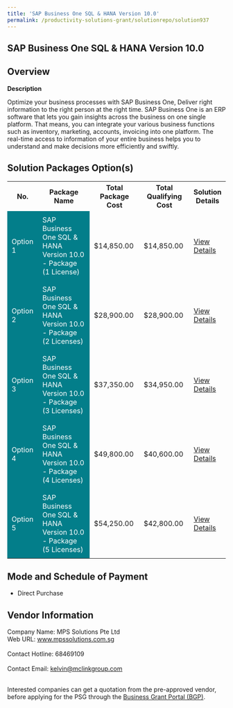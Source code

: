 ```yaml
---
title: 'SAP Business One SQL & HANA Version 10.0'
permalink: /productivity-solutions-grant/solutionrepo/solution937
---
```


## SAP Business One SQL & HANA Version 10.0

## Overview

**Description**

Optimize your business processes with SAP Business One, Deliver right information to the right person at the right time.
SAP Business One is an ERP software that lets you gain insights across the business on one single platform. That means, you can integrate your various business functions such as inventory, marketing, accounts, invoicing into one platform. The real-time access to information of your entire business helps you to understand and make decisions more efficiently and swiftly.

## Solution Packages Option(s)

<table>
<tr>
<th><b>No.</b></th>
<th><b>Package Name</b></th>
<th><b>Total Package Cost</b></th>
<th><b>Total Qualifying Cost</b></th>
<th><b>Solution Details</b></th>
</tr>
<tr>
<td style='padding: 10px; background-color: #037E8A; color: #FFFFFF;'>Option 1</td>
<td style='padding: 10px; background-color: #037E8A; color: #FFFFFF;'>SAP Business One SQL & HANA Version 10.0 - Package (1 License)</td>
<td style='padding: 10px;'>$14,850.00</td>
<td style='padding: 10px;'>$14,850.00</td>
<td style='padding: 10px;'><a href='/images/psg/MPS_Desensitised_Annex_3_Part_1.pdf' target='_blank'>View Details</a></td>
</tr>
<tr>
<td style='padding: 10px; background-color: #037E8A; color: #FFFFFF;'>Option 2</td>
<td style='padding: 10px; background-color: #037E8A; color: #FFFFFF;'>SAP Business One SQL & HANA Version 10.0 - Package (2 Licenses)</td>
<td style='padding: 10px;'>$28,900.00</td>
<td style='padding: 10px;'>$28,900.00</td>
<td style='padding: 10px;'><a href='/images/psg/MPS_Desensitised_Annex_3_Part_2.pdf' target='_blank'>View Details</a></td>
</tr>
<tr>
<td style='padding: 10px; background-color: #037E8A; color: #FFFFFF;'>Option 3</td>
<td style='padding: 10px; background-color: #037E8A; color: #FFFFFF;'>SAP Business One SQL & HANA Version 10.0 - Package (3 Licenses)</td>
<td style='padding: 10px;'>$37,350.00</td>
<td style='padding: 10px;'>$34,950.00</td>
<td style='padding: 10px;'><a href='/images/psg/MPS_Desensitised_Annex_3_Part_3.pdf' target='_blank'>View Details</a></td>
</tr>
<tr>
<td style='padding: 10px; background-color: #037E8A; color: #FFFFFF;'>Option 4</td>
<td style='padding: 10px; background-color: #037E8A; color: #FFFFFF;'>SAP Business One SQL & HANA Version 10.0 - Package (4 Licenses)</td>
<td style='padding: 10px;'>$49,800.00</td>
<td style='padding: 10px;'>$40,600.00</td>
<td style='padding: 10px;'><a href='/images/psg/MPS_Desensitised_Annex_3_Part_4.pdf' target='_blank'>View Details</a></td>
</tr>
<tr>
<td style='padding: 10px; background-color: #037E8A; color: #FFFFFF;'>Option 5</td>
<td style='padding: 10px; background-color: #037E8A; color: #FFFFFF;'>SAP Business One SQL & HANA Version 10.0 - Package (5 Licenses)</td>
<td style='padding: 10px;'>$54,250.00</td>
<td style='padding: 10px;'>$42,800.00</td>
<td style='padding: 10px;'><a href='/images/psg/MPS_Desensitised_Annex_3_Part_5.pdf' target='_blank'>View Details</a></td>
</tr>
</table>

## Mode and Schedule of Payment

 - Direct Purchase

## Vendor Information

 Company Name: MPS Solutions Pte Ltd<br>Web URL: www.mpssolutions.com.sg <br><br>Contact Hotline: 68469109 <br><br>Contact Email: kelvin@mclinkgroup.com <br><br>

Interested companies can get a quotation from the pre-approved vendor, before applying for the PSG through the <a href='https://www.businessgrants.gov.sg/' target='_blank' rel='noopener'>Business Grant Portal (BGP)</a>.

<script src="/jquery/resize-tables.js"></script>
